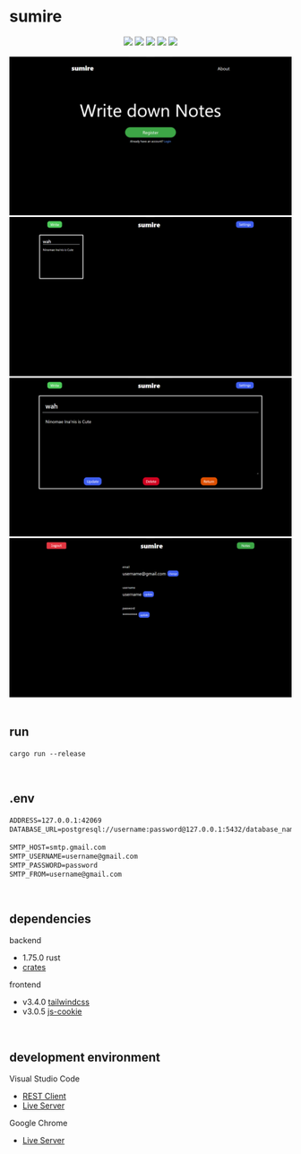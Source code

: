 # sumire

<div align="center">
    <img src="https://skillicons.dev/icons?i=rust&theme=dark" />
    <img src="https://skillicons.dev/icons?i=postgresql&theme=dark" />
    <img src="https://skillicons.dev/icons?i=html&theme=dark" />
    <img src="https://skillicons.dev/icons?i=javascript&theme=dark" />
    <img src="https://skillicons.dev/icons?i=tailwindcss&theme=dark" />
</div>

<br />

<div align="center">
    <img src="img/landing.png" />
    <img src="img/notes.png" />
    <img src="img/note.png" />
    <img src="img/settings.png" />
</div>

<br />

## run

```
cargo run --release
```

<br />

## .env

```
ADDRESS=127.0.0.1:42069
DATABASE_URL=postgresql://username:password@127.0.0.1:5432/database_name

SMTP_HOST=smtp.gmail.com
SMTP_USERNAME=username@gmail.com
SMTP_PASSWORD=password
SMTP_FROM=username@gmail.com
```

<br />

## dependencies

backend

-   1.75.0 rust
-   [crates](Cargo.toml)

frontend

-   v3.4.0 [tailwindcss](https://github.com/tailwindlabs/tailwindcss)
-   v3.0.5 [js-cookie](https://github.com/js-cookie/js-cookie)

<br />

## development environment

Visual Studio Code

-   [REST Client](https://github.com/Huachao/vscode-restclient)
-   [Live Server](https://github.com/ritwickdey/vscode-live-server)

Google Chrome

-   [Live Server](https://github.com/ritwickdey/live-server-web-extension)
